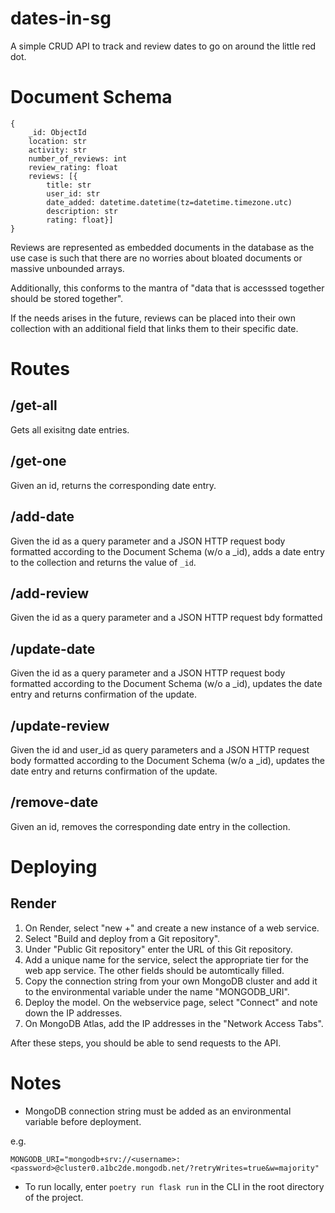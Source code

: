 # dates-in-sg
A simple CRUD API to track and review dates to go on around the little red dot.

# Document Schema
```
{
    _id: ObjectId
    location: str
    activity: str
    number_of_reviews: int
    review_rating: float
    reviews: [{
        title: str
        user_id: str
        date_added: datetime.datetime(tz=datetime.timezone.utc)
        description: str
        rating: float}]
}
```
Reviews are represented as embedded documents in the database as the use case is such that there are no worries about bloated documents or massive unbounded arrays.

Additionally, this conforms to the mantra of "data that is accesssed together should be stored together".

If the needs arises in the future, reviews can be placed into their own collection with an additional field that links them to their specific date.

# Routes
## /get-all
Gets all exisitng date entries.

## /get-one
Given an id, returns the corresponding date entry.

## /add-date
Given the id as a query parameter and a JSON HTTP request body formatted according to the Document Schema (w/o a _id), adds a date entry to the collection and returns the value of `_id`.

## /add-review
Given the id as a query parameter and a JSON HTTP request bdy formatted

## /update-date
Given the id as a query parameter and a JSON HTTP request body formatted according to the Document Schema (w/o a _id), updates the date entry and returns confirmation of the update.

## /update-review
Given the id and user_id as query parameters and a JSON HTTP request body formatted according to the Document Schema (w/o a _id), updates the date entry and returns confirmation of the update.

## /remove-date
Given an id, removes the corresponding date entry in the collection.

# Deploying
## Render
1. On Render, select "new +" and create a new instance of a web service.
2. Select "Build and deploy from a Git repository".
3. Under "Public Git repository" enter the URL of this Git repository.
4. Add a unique name for the service, select the appropriate tier for the web app service. The other fields should be automtically filled.
5. Copy the connection string from your own MongoDB cluster and add it to the environmental variable under the name "MONGODB_URI".
6. Deploy the model. On the webservice page, select "Connect" and note down the IP addresses.
5. On MongoDB Atlas, add the IP addresses in the "Network Access Tabs".

After these steps, you should be able to send requests to the API.

# Notes
- MongoDB connection string must be added as an environmental variable before deployment.

e.g.
```
MONGODB_URI="mongodb+srv://<username>:<password>@cluster0.a1bc2de.mongodb.net/?retryWrites=true&w=majority"
```

- To run locally, enter
`
poetry run flask run
`
in the CLI in the root directory of the project.